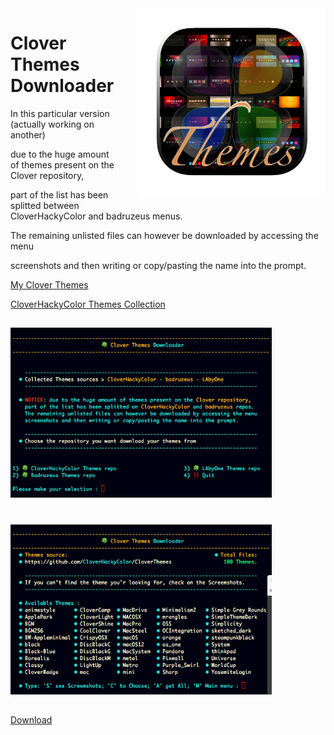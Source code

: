 <img style="float: right; margin-left: 30px; margin-bottom: 20px;" width="300" height="300" src="media/logo.png" align="right">

# Clover Themes Downloader

In this particular version (actually working on another)

due to the huge amount of themes present on the Clover repository,

part of the list has been splitted between CloverHackyColor and badruzeus menus.

The remaining unlisted files can however be downloaded by accessing the menu

screenshots and then writing or copy/pasting the name into the prompt.


[My Clover Themes](media/https://github.com/LAbyOne/Clover-Suite-Builder/blob/main/media/Themes.md)

[CloverHackyColor Themes Collection](media/CloverHackyColor%20Themes.md)


##

<img src="media/Downloader.png" width="418" height="272">

#

<img src="media/CloverHackyColor.png" width="418" height="272">

##

[Download](https://github.com/LAbyOne/Clover-Themes-Downloader/releases)

